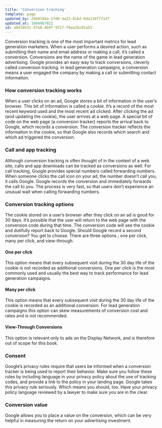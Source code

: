 ```yaml
---
title: 'Conversion tracking'
template: page
updated_by: 29b0194a-1fd0-4a23-81bd-0da139f7fa37
updated_at: 1604967022
id: a041053c-57e8-4b9f-9f27-f0aa26c01a52
---
```

Conversion tracking is one of the most important metrics for lead generation marketers. When a user performs a desired action, such as submitting their name and email address or making a call, it’s called a conversion. Conversions are the name of the game in lead generation advertising. Google provides an easy way to track conversions, cleverly called conversion tracking. In lead generation campaigns, a conversion means a user engaged the company by making a call or submitting contact information.

### How conversion tracking works

When a user clicks on an ad, Google stores a bit of information in the user’s browser. This bit of information is called a cookie. It’s a record of the most recent keyword used and the most recent ad clicked. After clicking the ad (and updating the cookie), the user arrives at a web page. A special bit of code on the web page (a conversion tracker) reports the arrival back to Google, which records a conversion. The conversion tracker reflects the information in the cookie, so that Google also records which search and which ad triggered the conversion.

### Call and app tracking

Although conversion tracking is often thought of in the context of a web site, calls and app downloads can be tracked as conversions as well. For call tracking, Google provides special numbers called forwarding numbers. When someone clicks the call icon on your ad, the number doesn’t call you, it calls Google. Google records the conversion and immediately forwards the call to you. The process is very fast, so that users don’t experience an unusual wait when calling forwarding numbers.

### Conversion tracking options

The cookie stored on a user’s browser after they click on an ad is good for 30 days. It’s possible that the user will return to the web page with the conversion code during that time. The conversion code will see the cookie and dutifully report back to Google. Should Google record a second conversion? You get to choose. There are three options ; one per click, many per click, and view-through.

#### One per click

This option means that every subsequent visit during the 30 day life of the cookie is not recorded as additional conversions. One per click is the most commonly used and usually the best way to track performance for lead generation campaigns.

#### Many per click

This option means that every subsequent visit during the 30 day life of the cookie is recorded as an additional conversion. For lead generation campaigns this option can skew measurements of conversion cost and rates and is not recommended.

#### View-Through Conversions

This option is relevant only to ads on the Display Network, and is therefore out of scope for this book.

### Consent

Google’s privacy rules require that users be informed when a conversion tracker is being used to report their behavior. Make sure you follow these rules by including language in your privacy policy about the use of tracking codes, and provide a link to the policy in your landing page. Google takes this privacy rule seriously. Which means you should, too. Have your privacy policy language reviewed by a lawyer to make sure you are in the clear.

### Conversion value

Google allows you to place a value on the conversion, which can be very helpful in measuring the return on your advertising investment.